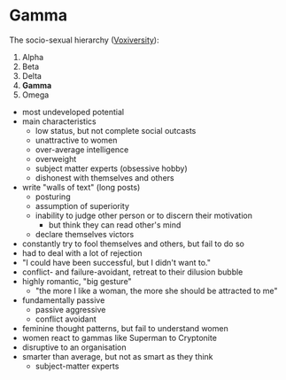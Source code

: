 # Gamma

The socio-sexual hierarchy ([Voxiversity](https://www.youtube.com/watch?v=vhTFkUpB8zc)):

1. Alpha
2. Beta
3. Delta
4. **Gamma**
5. Omega

- most undeveloped potential
- main characteristics
    - low status, but not complete social outcasts
    - unattractive to women
    - over-average intelligence
    - overweight
    - subject matter experts (obsessive hobby)
    - dishonest with themselves and others
- write "walls of text" (long posts)
    - posturing
    - assumption of superiority
    - inability to judge other person or to discern their motivation
        - but think they can read other's mind
    - declare themselves victors
- constantly try to fool themselves and others, but fail to do so
- had to deal with a lot of rejection
- "I could have been successful, but I didn't want to."
- conflict- and failure-avoidant, retreat to their dilusion bubble
- highly romantic, "big gesture"
    - "the more I like a woman, the more she should be attracted to me"
- fundamentally passive
    - passive aggressive
    - conflict avoidant
- feminine thought patterns, but fail to understand women
- women react to gammas like Superman to Cryptonite
- disruptive to an organisation
- smarter than average, but not as smart as they think
    - subject-matter experts
